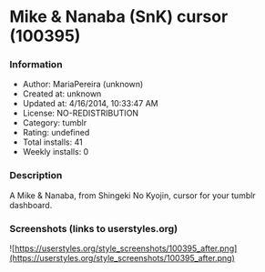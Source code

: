 # Mike & Nanaba (SnK) cursor (100395)

### Information
- Author: MariaPereira (unknown)
- Created at: unknown
- Updated at: 4/16/2014, 10:33:47 AM
- License: NO-REDISTRIBUTION
- Category: tumblr
- Rating: undefined
- Total installs: 41
- Weekly installs: 0


### Description
A Mike & Nanaba, from Shingeki No Kyojin, cursor for your tumblr dashboard.


### Screenshots (links to userstyles.org)
![https://userstyles.org/style_screenshots/100395_after.png](https://userstyles.org/style_screenshots/100395_after.png)


